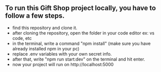 ## To run this Gift Shop project locally, you have to follow a few steps.

- find this repository and clone it.
- after cloning the repository, open the folder in your code editor ex: vs code, etc
- in the terminal, write a command "npm install" (make sure you have already installed npm in your pc)
- replace .env variables with your own secret info.
- after that, write "npm run start:dev" on the terminal and hit enter.
- now your project will run on http://localhost:5000
